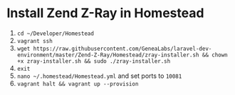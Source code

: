 # Install Zend Z-Ray in Homestead
1. `cd ~/Developer/Homestead`
2. `vagrant ssh`
3. `wget https://raw.githubusercontent.com/GeneaLabs/laravel-dev-environment/master/Zend-Z-Ray/Homestead/zray-installer.sh && chown +x zray-installer.sh && sudo ./zray-installer.sh`
4. `exit`
5. `nano ~/.homestead/Homestead.yml` and set ports to `10081`
6. `vagrant halt && vagrant up --provision`
